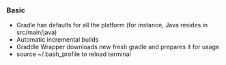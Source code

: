 ### Basic
- Gradle has defaults for all the platform (for instance, Java resides in src/main/java)
- Automatic incremental builds
- Graddle Wrapper downloads new fresh gradle and prepares it for usage
- source ~/.bash_profile to reload terminal